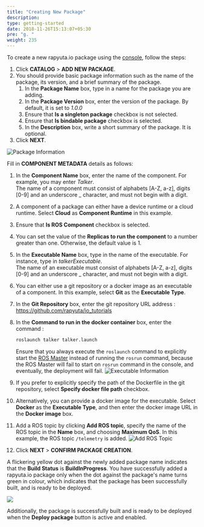 ```yaml
---
title: "Creating New Package"
description:
type: getting-started
date: 2018-11-26T15:13:07+05:30
pre: "g. "
weight: 235
---
```

To create a new rapyuta.io package using the [console](https://closed-beta.rapyuta.io),
follow the steps:

1. Click **CATALOG** > **ADD NEW PACKAGE**.
2. You should provide basic package information such as the name of the
package, its version, and a brief summary of the package.
	1. In the **Package Name** box, type in a name for the package you are adding.
	2. In the **Package Version** box, enter the version of the package. By default,
	it is set to _1.0.0_
	3. Ensure that **Is a singleton package** checkbox is not selected.
	4. Ensure that **Is bindable package** checkbox is selected.
	4. In the **Description** box, write a short summary of the package. It is optional.
3. Click **NEXT**.

![Package Information](/images/getting-started/pkg-info.png?classes=border)

Fill in **COMPONENT METADATA** details as follows:

1. In the **Component Name** box, enter the name of the component. For example,
you may enter _Talker_.   
The name of a component must consist of alphabets [A-Z, a-z], digits [0-9]
and an underscore _ character, and must not begin with a digit.
2. A component of a package can either have a device runtime or a cloud runtime.
Select **Cloud** as **Component Runtime** in this example.
3. Ensure that **Is ROS Component** checkbox is selected.
4. You can set the value of the **Replicas to run the component** to a number
greater than one. Otherwise, the default value is 1.
5. In the **Executable Name** box, type in the name of the executable. For instance,
type in _talkerExecutable_.  
The name of an executable must consist of alphabets [A-Z, a-z], digits [0-9]
and an underscore _ character, and must not begin with a digit.
6. You can either use a git repository or a docker image as an executable of a
component. In this example, select **Git** as the **Executable Type**.
7. In the **Git Repository** box, enter the git repository URL address : https://github.com/rapyuta/io_tutorials
8. In the **Command to run in the docker container** box, enter the command :
	```bash
	roslaunch talker talker.launch
	```

	Ensure that you always execute the `roslaunch` command to explicitly start the [ROS
	Master](http://wiki.ros.org/Master) instead of running the `rosrun` command,
	because the ROS Master will fail to start on `rosrun` command in the console,
	and eventually, the deployment will fail.
	![Executable Information](/images/getting-started/exec-details.png?classes=border)
9. If you prefer to explicitly specify the path of the Dockerfile in the git repository,
select **Specify docker file path** checkbox.
10. Alternatively, you can provide a docker image for the executable. Select
**Docker** as the **Executable Type**, and then enter the docker image URL in the
**Docker image** box.
11. Add a ROS topic by clicking **Add ROS topic**, specify the name of
the ROS topic in the **Name** box, and choosing **Maximum QoS**. In this example,
the ROS topic `/telemetry` is added.
![Add ROS Topic](/images/getting-started/add-ros-topic.png?classes=border)
12. Click **NEXT** > **CONFIRM PACKAGE CREATION**.

A flickering yellow dot against the newly added package name indicates that
the **Build Status** is **BuildInProgress**. You have successfully added a
rapyuta.io package only when the dot against the package's name turns green in
colour, which indicates that the package has been successfully built, and is
ready to be deployed.

![](/images/getting-started/pkg-build-status.png?classes=border)

Additionally, the package is successfully built and is ready to be deployed
when the **Deploy package** button is active and enabled.
